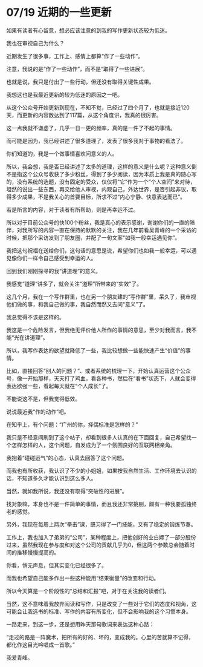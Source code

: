 # 07/19 近期的一些更新

如果有读者有心留意，想必应该注意的到我的写作更新状态较为低迷。

我也在审视自己为什么？

近期发生了很多事，工作上、感情上都算“作了一些动作”。

注意，我说的是“作了一些动作”，而不是“取得了一些进展”。

也就是说，我只是付出了一些行动，但还没有取得关键性成果。

我想这也是我最近更新的较为低迷的原因之一吧。

从这个公众号开始更新到现在，不知不觉，已经过了四个月了，也就是接近120天，而更新的内容数达到了117篇，从这个角度讲，我真的很厉害。

这一点我就不谦虚了，几乎一日一更的频率，真的是一件了不起的事情。

而可能是因为，我已经讲述了很多道理了，发表了很多我对于事物的看法了。

你们知道的，我是一个做事情喜欢问意义的人。

所以，我会想，我是否已经讲述了太多的道理，这样的意义是什么呢？这种意义倒不是指这个公众号收获了多少粉丝，得到了多少阅读，因为本质上我是真的随心写的，没有系统的选题，没有固定的受众，仅仅将“它”作为一个“个人空间”来对待，坦然的说出一些东西，再交给他人审视，内观自己，外达世界，是否引起非议，取得多少成果，不是我关心的首要目标，所求不过“内心宁静、快意表达而已”。

若是所言的内容，对于读者有所帮助，则是再幸运不过。

所以对于目前公众号的快100个粉丝，我是真心的表示感谢，谢谢你们的一直的陪伴，对我所写的内容一直在保持的默默的关注，我在几年前看吴青峰的一个采访的时候，把那个采访发到了朋友圈，并配了一句文案“如我一般幸运遇见你”。

我把这句祝福在送给你们，这句话的意思是说，希望你们也如我一般幸运，可以遇见像你们一样令自己感受到幸运的人。

回到我们刚刚探寻的我“讲道理”的意义。

我感觉“道理”讲多了，就会关注“道理”所带来的“实效”了。

这几个月，我在一个写作群里，也在另一个朋友建的“写作群”里，呆久了，我审视他们做的事，和我自己做的事，我自然而然又去问“意义”了。

我总觉得不该是这样的。

我这是一个危险发言，但我绝无评价他人所作的事情的意思，至少对我而言，我不能“光在讲道理”。

所以，我写作表达的欲望就降低了一些，我比较想做一些能快速产生“价值”的事情。

比如，直接回答“别人的问题？”、或者系统的梳理一下，开始认真运营这个公众号，像一开始那样，天天打了鸡血，看各种书，然后在“看书”状态下，人就会变得表达欲强一些，看起每天就在“个人成长”了。

不能说这不是，但我觉得低效。

说说最近我“作的动作”吧。

在知乎上，有个问题：“广州的你，择偶标准是怎样的？”

我只是不经意间刷到了这个帖子，却看到很多人认真的在下面回复，自己希望找一个怎样怎样的人，这个问题，自发成为了一个氛围良好的互联网相亲角。

我抱着“碰碰运气”的心态，认真去回答了这个问题。

而我也有所收获，我认识了不少的小姐姐，如果按我自然生活、工作环境去认识的话，不知道多久才能认识到这么多人。

当然，就如我所说，我还没有取得“突破性的进展”。

找对象嘛，本身也不是一件简单的事情，而且我还非常挑剔，颇有一种我要孤独终老的感觉。

另外，我现在每周上两次“拳击”课，既习得了一门技能，又有了稳定的锻炼节奏。

工作上，我也加入了弟弟的“公司”，某种程度上，把他创好的业白嫖了一部分股份过来，虽然我现在参与度和对这个公司的贡献几乎为0，但这两个参数总会随着时间的推移慢慢提高的。

你看，悄无声息，但其实变化已经很多了。

而我也希望自己能多作出一些这种能用“结果衡量”的改变和行动。

所以今天算是一个阶段性的“总结和汇报”吧，对于在关注我的读者们。

当然，这不意味着我放弃阅读和写作，只是改变了一些对于它们的态度和视角，这可能会让我选书的标准、写作的内容有所变化，但不会影响我的这个习惯本身。

一路走来，到这一步，还是想用昨天那句歌词来表达这种心路：

“走过的路是一阵魔术，把所有的好的、坏的，变成我的。心里的苦就算不记得，都化作这目光吟唱成一首歌。”

我爱青峰。

